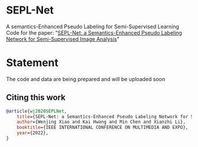 # SEPL-Net
A semantics-Enhanced Pseudo Labeling for Semi-Supervised Learning
Code for the paper: "[SEPL-Net: a Semantics-Enhanced Pseudo Labeling Network for Semi-Supervised Image Analysis](https://XX)"

# Statement
The code and data are being prepared and will be uploaded soon

## Citing this work

```bibtex
@article{wj2020SEPLNet,
    title={SEPL-Net: a Semantics-Enhanced Pseudo Labeling Network for Semi-Supervised Image Analysis},
    author={Wenjing Xiao and Kai Hwang and Min Chen and Xianzhi Li},
    booktitle={IEEE INTERNATIONAL CONFERENCE ON MULTIMEDIA AND EXPO},
    year={2022},
}
